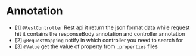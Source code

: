   # Annotation
- [1] ``@RestController``  Rest api it return the json format data while request hit it contains the responseBody annotation and controller annotation
- [2] ``@RequestMapping``  notify in which controller you need to search for 
- [3] ``@Value`` get the value of property from ``.properties`` files